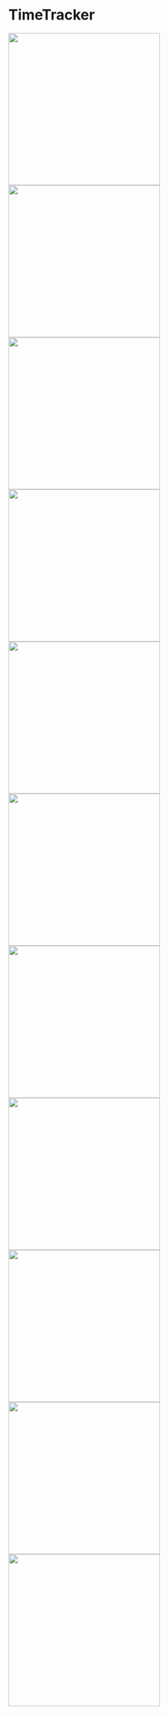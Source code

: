 # TimeTracker
<img src="https://github.com/user-attachments/assets/29aac944-cc10-450f-9152-41b7c46112f5" width="300" /><br>
<img src="https://github.com/user-attachments/assets/48ad2fd8-a7e9-4d95-97e6-c6d61e225f04" width="300" /><br>
<img src="https://github.com/user-attachments/assets/0cdd99de-71f4-4f37-b12b-f9338491017a" width="300" /><br>
<img src="https://github.com/user-attachments/assets/8613815b-5d0c-4c29-a9e4-fd8f12053677" width="300" /><br>
<img src="https://github.com/user-attachments/assets/1c48d538-b3b0-49c4-a5bd-7a34060dccab" width="300" /><br>
<img src="https://github.com/user-attachments/assets/56f923c3-5209-4bb9-bf0f-b041c53fd0b4" width="300" /><br>
<img src="https://github.com/user-attachments/assets/9e5ccd1b-665a-435d-859f-6f80dffb5667" width="300" /><br>
<img src="https://github.com/user-attachments/assets/d7171757-73e1-41a7-826c-ec33f92d179c" width="300" /><br>
<img src="https://github.com/user-attachments/assets/bca05e8a-e93a-422f-b395-bb1fda388f2c" width="300" /><br>
<img src="https://github.com/user-attachments/assets/788cee9d-f606-48e5-892c-2507bef0a0d3" width="300" /><br>
<img src="https://github.com/user-attachments/assets/6215c158-8c4d-4e94-8126-3ead0d44143f" width="300" />
